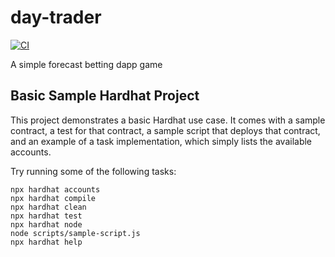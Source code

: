# day-trader

[![CI](https://github.com/npinochet/day-trader/actions/workflows/node.js.yml/badge.svg)](https://github.com/npinochet/day-trader/actions)

A simple forecast betting dapp game

## Basic Sample Hardhat Project

This project demonstrates a basic Hardhat use case. It comes with a sample contract, a test for that contract, a sample script that deploys that contract, and an example of a task implementation, which simply lists the available accounts.

Try running some of the following tasks:

```shell
npx hardhat accounts
npx hardhat compile
npx hardhat clean
npx hardhat test
npx hardhat node
node scripts/sample-script.js
npx hardhat help
```
